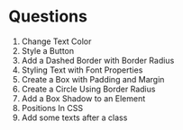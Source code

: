 # Questions

1. Change Text Color
2. Style a Button
3. Add a Dashed Border with Border Radius
4. Styling Text with Font Properties
5. Create a Box with Padding and Margin
6. Create a Circle Using Border Radius
7. Add a Box Shadow to an Element
8. Positions In CSS
11. Add some texts after a class
